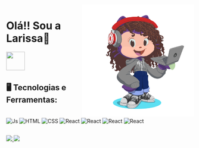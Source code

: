 <img src="img/octocat-1708368427733.png" width="300" height="300" align="right"/>

<div dsplay="inline-block">
  <h1 align="left">Olá!! Sou a Larissa👋</h1>
  <a href="https://www.linkedin.com/in/larissa-de-lima-maria/" target="_blank"><img src="https://cdn.jsdelivr.net/gh/devicons/devicon@latest/icons/linkedin/linkedin-original.svg" width="50" height="50"/></a> 
</div>


## 🖥️ Tecnologias e Ferramentas: 
<div style="display: inline_block"><br>
  <img align="center" alt="Js" height="30" width="40" src="https://cdn.jsdelivr.net/gh/devicons/devicon@latest/icons/javascript/javascript-original.svg">
  <img align="center" alt="HTML" height="30" width="40" src="https://cdn.jsdelivr.net/gh/devicons/devicon@latest/icons/html5/html5-plain-wordmark.svg" >
  <img align="center" alt="CSS" height="30" width="40" src="https://cdn.jsdelivr.net/gh/devicons/devicon@latest/icons/css3/css3-plain-wordmark.svg">
  <img align="center" alt="React" height="30" width="40" src="https://cdn.jsdelivr.net/gh/devicons/devicon@latest/icons/react/react-original-wordmark.svg"/>
  <img align="center" alt="React" height="30" width="40" src="https://cdn.jsdelivr.net/gh/devicons/devicon@latest/icons/typescript/typescript-original.svg"/>
  <img align="center" alt="React" height="30" width="40" src="https://cdn.jsdelivr.net/gh/devicons/devicon@latest/icons/git/git-original.svg"/>
  <img align="center" alt="React" height="30" width="40" src="https://cdn.jsdelivr.net/gh/devicons/devicon@latest/icons/github/github-original.svg"/>
</div>

##

<div>
<a href="https://github.com/LarissaLima97">
<img loading="lazy" height="180em" src="https://github-readme-stats.vercel.app/api/top-langs/?username=LarissaLima97&layout=compact&langs_count=7&theme=dracula"/>
<img loading="lazy" height="180em" src="https://github-readme-stats.vercel.app/api?username=LarissaLima97&show_icons=true&theme=dracula&include_all_commits=true&count_private=true"/>
</div>
  
##
<!--- [Snake animation](https://github.com/LarissaLima97/LarissaLima97/blob/output/github-contribution-grid-snake.svg)--->
